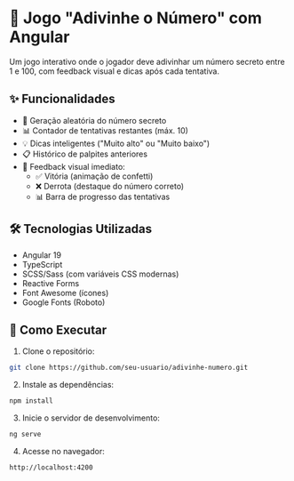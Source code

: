 # 🔢 Jogo "Adivinhe o Número" com Angular

Um jogo interativo onde o jogador deve adivinhar um número secreto entre 1 e 100, com feedback visual e dicas após cada tentativa.

## ✨ Funcionalidades

- 🎯 Geração aleatória do número secreto
- 📊 Contador de tentativas restantes (máx. 10)
- 💡 Dicas inteligentes ("Muito alto" ou "Muito baixo")
- 📋 Histórico de palpites anteriores
- 🎨 Feedback visual imediato:
  - ✅ Vitória (animação de confetti)
  - ❌ Derrota (destaque do número correto)
  - 📊 Barra de progresso das tentativas

## 🛠️ Tecnologias Utilizadas

- Angular 19
- TypeScript
- SCSS/Sass (com variáveis CSS modernas)
- Reactive Forms
- Font Awesome (ícones)
- Google Fonts (Roboto)

## 🚀 Como Executar

1. Clone o repositório:
```bash
git clone https://github.com/seu-usuario/adivinhe-numero.git
```
2. Instale as dependências:
```bash
npm install
```
3. Inicie o servidor de desenvolvimento:
```bash
ng serve
```
4. Acesse no navegador:
```bash
http://localhost:4200
```
